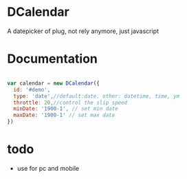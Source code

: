 # DCalendar
A datepicker of plug, not rely anymore, just javascript

# Documentation
``` javascript

var calendar = new DCalendar({
  id: '#demo',
  type: 'date',//default:date. other: datetime, time, ym
  throttle: 20,//control the slip speed
  minDate: '1900-1', // set min date
  maxDate: '1900-1' // set max date
})

```
# todo
- use for pc and mobile
